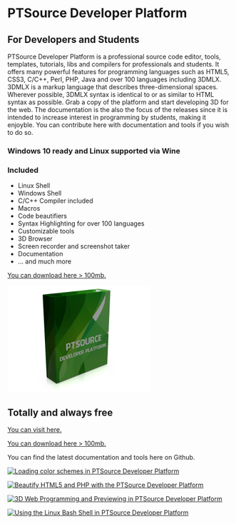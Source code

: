 # PTSource Developer Platform
## For Developers and Students
PTSource Developer Platform is a professional source code editor, tools, templates, tutorials, libs and compilers for professionals and students. It offers many powerful features for programming languages such as HTML5, CSS3, C/C++, Perl, PHP, Java and over 100 languages including 3DMLX.
3DMLX is a markup language that describes three-dimensional spaces. Wherever possible, 3DMLX syntax is identical to or as similar to HTML syntax as possible. Grab a copy of the platform and start developing 3D for the web.
The documentation is the also the focus of the releases since it is intended to increase interest in programming by students, making it enjoyble. You can contribute here with documentation and tools if you wish to do so.

### Windows 10 ready and Linux supported via Wine

### Included 
* Linux Shell
* Windows Shell
* C/C++ Compiler included
* Macros
* Code beautifiers
* Syntax Highlighting for over 100 languages
* Customizable tools
* 3D Browser
* Screen recorder and screenshot taker
* Documentation
* ... and much more

[You can download here > 100mb.](http://bit.ly/2mkvUq0)

![Box Shot](/images/box.png)

## Totally and always free

[You can visit here.](http://bit.ly/2lHEgbc)

[You can download here > 100mb.](http://bit.ly/2mkvUq0)

You can find the latest documentation and tools here on Github.

[![Loading color schemes in PTSource Developer Platform](https://img.youtube.com/vi/EhvK0OCpORI/0.jpg)](https://www.youtube.com/watch?v=EhvK0OCpORI "Loading color schemes in PTSource Developer Platform")

[![Beautify HTML5 and PHP with the PTSource Developer Platform](https://img.youtube.com/vi/VgTKkNsloyc/0.jpg)](https://www.youtube.com/watch?v=VgTKkNsloyc "Beautify HTML5 and PHP with the PTSource Developer Platform")

[![3D Web Programming and Previewing in PTSource Developer Platform](https://img.youtube.com/vi/qdCmrF4XquQ/0.jpg)](https://www.youtube.com/watch?v=qdCmrF4XquQ "3D Web Programming and Previewing in PTSource Developer Platform")

[![Using the Linux Bash Shell in PTSource Developer Platform](https://img.youtube.com/vi/t9wYlzWTIzs/0.jpg)](https://www.youtube.com/watch?v=t9wYlzWTIzs "Using the Linux Bash Shell in PTSource Developer Platform")
